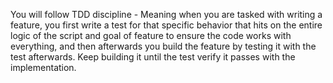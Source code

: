 You will follow TDD discipline - Meaning when you are tasked with writing a feature, you first write a test for that specific behavior that hits on the entire logic of the script and goal of feature to ensure the code works with everything, and then afterwards you build the feature by testing it with the test afterwards. Keep building it until the test verify it passes with the implementation.
